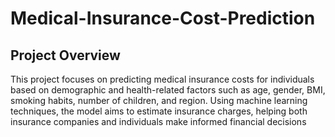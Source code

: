 # Medical-Insurance-Cost-Prediction
## Project Overview

This project focuses on predicting medical insurance costs for individuals based on demographic and health-related factors such as age, gender, BMI, smoking habits, number of children, and region. Using machine learning techniques, the model aims to estimate insurance charges, helping both insurance companies and individuals make informed financial decisions
